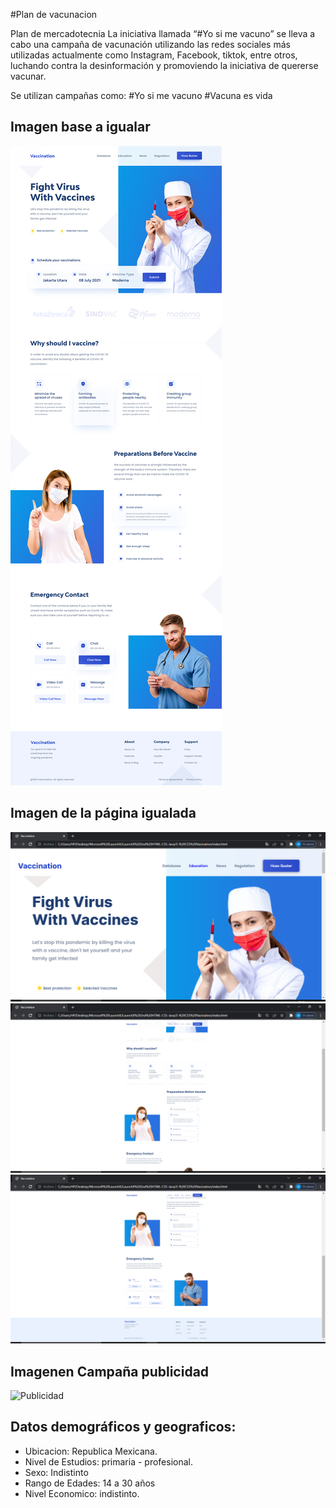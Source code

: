 #Plan de vacunacion

Plan de mercadotecnia
La iniciativa llamada “#Yo si me vacuno” se lleva a cabo una campaña de vacunación utilizando las redes sociales más utilizadas actualmente como Instagram, Facebook, tiktok, entre otros, luchando contra la desinformación y promoviendo la iniciativa de quererse vacunar.

Se utilizan campañas como:
#Yo si me vacuno
#Vacuna es vida


## Imagen base a igualar
<img src="https://github.com/ReneHamard/Practica-03-CSS/blob/82689778a12f0c6d4dc2bee428316357eaca1703/landingVacunaci%C3%B3n.png" alt="Imagen base"/>

## Imagen de la página igualada

<img src="https://github.com/ReneHamard/Practica-03-CSS/blob/82689778a12f0c6d4dc2bee428316357eaca1703/Pantalla1.png" alt="Imagen igualada1"/>
<img src="https://github.com/ReneHamard/Practica-03-CSS/blob/82689778a12f0c6d4dc2bee428316357eaca1703/Pantalla2.png" alt="Imagen igualada2"/>
<img src="https://github.com/ReneHamard/Practica-03-CSS/blob/82689778a12f0c6d4dc2bee428316357eaca1703/Pantalla3.png" alt="Imagen igualada3"/>


## Imagenen Campaña publicidad

<img src="https://github.com/ReneHamard/Practica-03-CSS/blob/82689778a12f0c6d4dc2bee428316357eaca1703/img/Campa%C3%B1aYoSiMeVacuno.png" alt="Publicidad"/>

## Datos demográficos y geograficos:
- Ubicacion: Republica Mexicana.
- Nivel de Estudios: primaria - profesional.
- Sexo: Indistinto
- Rango de Edades: 14 a 30 años
- Nivel Economico: indistinto.
